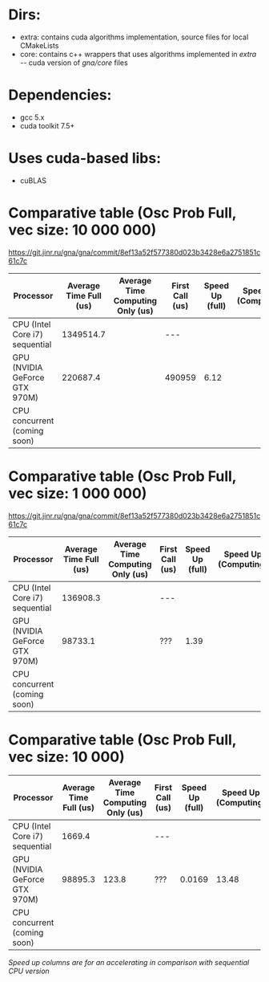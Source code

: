 # Dirs:

- extra: contains cuda algorithms implementation, source files for local CMakeLists
- core: contains c++ wrappers that uses algorithms implemented in *extra* -- cuda version of *gna/core* files

# Dependencies:

- gcc 5.x
- cuda toolkit 7.5+

# Uses cuda-based libs:

- cuBLAS


# Comparative table (Osc Prob Full, vec size: 10 000 000) 

https://git.jinr.ru/gna/gna/commit/8ef13a52f577380d023b3428e6a2751851c61c7c

| Processor                      | Average Time Full (us) | Average Time Computing Only (us) | First Call (us) |  Speed Up (full) | Speed Up (Computing) |
|--------------------------------|------------------------|----------------------------------|-----------------|------------------|----------------------|
| CPU (Intel Core i7) sequential |      1349514.7         |                                  |       ---       |                  |                      |
| GPU (NVIDIA GeForce GTX 970M)  |       220687.4         |                                  |      490959     |        6.12      |                      |
| CPU concurrent (coming soon)   |                        |                                  |                 |                  |                      |


# Comparative table (Osc Prob Full, vec size: 1 000 000)

https://git.jinr.ru/gna/gna/commit/8ef13a52f577380d023b3428e6a2751851c61c7c


| Processor                      | Average Time Full (us) | Average Time Computing Only (us) | First Call (us) |  Speed Up (full) | Speed Up (Computing) |
|--------------------------------|------------------------|----------------------------------|-----------------|------------------|----------------------|
| CPU (Intel Core i7) sequential |       136908.3         |                                  |       ---       |                  |                      |
| GPU (NVIDIA GeForce GTX 970M)  |        98733.1         |                                  |       ???       |        1.39      |                      |
| CPU concurrent (coming soon)   |                        |                                  |                 |                  |                      |



# Comparative table (Osc Prob Full, vec size: 10 000)


| Processor                      | Average Time Full (us) | Average Time Computing Only (us) | First Call (us) |  Speed Up (full) | Speed Up (Computing) |
|--------------------------------|------------------------|----------------------------------|-----------------|------------------|----------------------|
| CPU (Intel Core i7) sequential |        1669.4          |                                  |       ---       |                  |                      |
| GPU (NVIDIA GeForce GTX 970M)  |       98895.3          |                 123.8            |       ???       |      0.0169      |       13.48          |
| CPU concurrent (coming soon)   |                        |                                  |                 |                  |                      |

*Speed up columns are for an accelerating in comparison with sequential CPU version*
